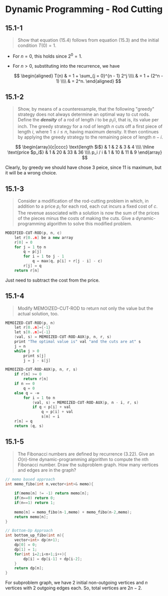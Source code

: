 # Dynamic Programming - Rod Cutting

## 15.1-1

> Show that equation $\text{(15.4)}$ follows from equation $\text{(15.3)}$ and the initial condition $T(0) = 1$.

- For $n = 0$, this holds since $2^0 = 1$.
- For $n > 0$, substituting into the recurrence, we have

    $$
    \begin{aligned}
    T(n) & = 1 + \sum_{j = 0}^{n - 1} 2^j \\\\
         & = 1 + (2^n - 1) \\\\
         & = 2^n.
    \end{aligned}
    $$

## 15.1-2

> Show, by means of a counterexample, that the following "greedy" strategy does not always determine an optimal way to cut rods. Define the **_density_** of a rod of length $i$ to be $p_i / i$, that is, its value per inch. The greedy strategy for a rod of length $n$ cuts off a first piece of length $i$, where $1 \le i \le n$, having maximum density. It then continues by applying the greedy strategy to the remaining piece of length $n - i$.

$$
\begin{array}{c|cccc}
\text{length $i$}  &  1 &  2 &  3 &  4 \\\\
\hline
\text{price $p_i$} &  1 & 20 & 33 & 36 \\\\
p_i / i            &  1 & 10 & 11 &  9
\end{array}
$$

Clearly, by greedy we should have chose 3 peice, since 11 is maximum, but it will be a wrong choice.

## 15.1-3

> Consider a modification of the rod-cutting problem in which, in addition to a price $p_i$ for each rod, each cut incurs a fixed cost of $c$. The revenue associated with a solution is now the sum of the prices of the pieces minus the costs of making the cuts. Give a dynamic-programming algorithm to solve this modified problem.

```cpp
MODIFIED-CUT-ROD(p, n, c)
    let r[0..n] be a new array
    r[0] = 0
    for j = 1 to n
        q = p[j]
        for i = 1 to j - 1
            q = max(q, p[i] + r[j - i] - c)
        r[j] = q
    return r[n]
```

Just need to subtract the cost from the price.

## 15.1-4

> Modify $\text{MEMOIZED-CUT-ROD}$ to return not only the value but the actual solution, too.

```cpp
MEMOIZED-CUT-ROD(p, n)
    let r[0..n]={-1}
    let s[0..n]={-1}
    (val, s) = MEMOIZED-CUT-ROD-AUX(p, n, r, s)
    print "The optimal value is" val "and the cuts are at" s
    j = n
    while j > 0
        print s[j]
        j = j - s[j]
```

```cpp
MEMOIZED-CUT-ROD-AUX(p, n, r, s)
    if r[n] >= 0
        return r[n]
    if n == 0
        q = 0
    else q = -∞
        for i = 1 to n
            (val, s) = MEMOIZED-CUT-ROD-AUX(p, n - i, r, s)
            if q < p[i] + val
                q = p[i] + val
                s[n] = i
    r[n] = q
    return (q, s)
```

## 15.1-5

> The Fibonacci numbers are defined by recurrence $\text{(3.22)}$. Give an $O(n)$-time dynamic-programming algorithm to compute the nth Fibonacci number. Draw the subproblem graph. How many vertices and edges are in the graph?

```cpp
// memo based approach
int memo_fibo(int n,vector<int>& memo){
    
    if(memo[n] != -1) return memo[n];
    if(n==0) return 0;
    if(n==1) return 1;
    
    memo[n] = memo_fibo(n-1,memo) + memo_fibo(n-2,memo);
    return memo[n]; 
}
```

```cpp
// Bottom-Up Approach 
int bottom_up_fibo(int n){
    vector<int> dp(n+1);
    dp[0] = 0;
    dp[1] = 1;
    for(int i=2;i<n+1;i++){
        dp[i] = dp[i-1] + dp[i-2];
    }
    return dp[n];
}
```

For subproblem graph, we have $2$ initial non-outgoing vertices and $n$ vertices with 2 outgoing edges each.
So, total vertices are $2n - 2$.
